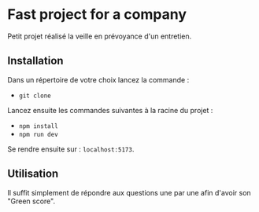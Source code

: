 # Fast project for a company

Petit projet réalisé la veille en prévoyance d'un entretien.

## Installation
Dans un répertoire de votre choix lancez la commande :
-   `git clone`

Lancez ensuite les commandes suivantes à la racine du projet :
-   `npm install`
-   `npm run dev`

Se rendre ensuite sur : `localhost:5173`.

## Utilisation

Il suffit simplement de répondre aux questions une par une afin d'avoir son "Green score".
